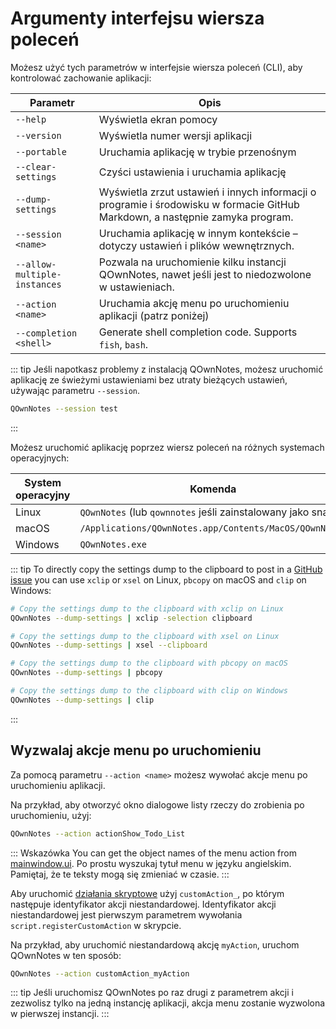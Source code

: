 # Argumenty interfejsu wiersza poleceń

Możesz użyć tych parametrów w interfejsie wiersza poleceń (CLI), aby kontrolować zachowanie aplikacji:

| Parametr                     | Opis                                                                                                                          |
| ---------------------------- | ----------------------------------------------------------------------------------------------------------------------------- |
| `--help`                     | Wyświetla ekran pomocy                                                                                                        |
| `--version`                  | Wyświetla numer wersji aplikacji                                                                                              |
| `--portable`                 | Uruchamia aplikację w trybie przenośnym                                                                                       |
| `--clear-settings`           | Czyści ustawienia i uruchamia aplikację                                                                                       |
| `--dump-settings`            | Wyświetla zrzut ustawień i innych informacji o programie i środowisku w formacie GitHub Markdown, a następnie zamyka program. |
| `--session <name>`     | Uruchamia aplikację w innym kontekście – dotyczy ustawień i plików wewnętrznych.                                              |
| `--allow-multiple-instances` | Pozwala na uruchomienie kilku instancji QOwnNotes, nawet jeśli jest to niedozwolone w ustawieniach.                           |
| `--action <name>`      | Uruchamia akcję menu po uruchomieniu aplikacji (patrz poniżej)                                                                |
| `--completion <shell>` | Generate shell completion code. Supports `fish`, `bash`.                                                                      |

::: tip
Jeśli napotkasz problemy z instalacją QOwnNotes, możesz uruchomić aplikację ze świeżymi ustawieniami bez utraty bieżących ustawień, używając parametru `--session`.

```bash
QOwnNotes --session test
```
:::

Możesz uruchomić aplikację poprzez wiersz poleceń na różnych systemach operacyjnych:

| System operacyjny | Komenda                                                     |
| ----------------- | ----------------------------------------------------------- |
| Linux             | `QOwnNotes` (lub `qownnotes` jeśli zainstalowany jako snap) |
| macOS             | `/Applications/QOwnNotes.app/Contents/MacOS/QOwnNotes`      |
| Windows           | `QOwnNotes.exe`                                             |

::: tip
To directly copy the settings dump to the clipboard to post in a [GitHub issue](https://github.com/pbek/QOwnNotes/issues) you can use `xclip` or `xsel` on Linux, `pbcopy` on macOS and `clip` on Windows:

```bash
# Copy the settings dump to the clipboard with xclip on Linux
QOwnNotes --dump-settings | xclip -selection clipboard

# Copy the settings dump to the clipboard with xsel on Linux
QOwnNotes --dump-settings | xsel --clipboard

# Copy the settings dump to the clipboard with pbcopy on macOS
QOwnNotes --dump-settings | pbcopy

# Copy the settings dump to the clipboard with clip on Windows
QOwnNotes --dump-settings | clip
```
:::

## Wyzwalaj akcje menu po uruchomieniu

Za pomocą parametru `--action <name>` możesz wywołać akcje menu po uruchomieniu aplikacji.

Na przykład, aby otworzyć okno dialogowe listy rzeczy do zrobienia po uruchomieniu, użyj:

```bash
QOwnNotes --action actionShow_Todo_List
```

::: Wskazówka You can get the object names of the menu action from [mainwindow.ui](https://github.com/pbek/QOwnNotes/blob/main/src/mainwindow.ui). Po prostu wyszukaj tytuł menu w języku angielskim. Pamiętaj, że te teksty mogą się zmieniać w czasie.
:::

Aby uruchomić [działania skryptowe](../scripting/methods-and-objects.md#registering-a-custom-action) użyj `customAction_`, po którym następuje identyfikator akcji niestandardowej. Identyfikator akcji niestandardowej jest pierwszym parametrem wywołania `script.registerCustomAction` w skrypcie.

Na przykład, aby uruchomić niestandardową akcję `myAction`, uruchom QOwnNotes w ten sposób:

```bash
QOwnNotes --action customAction_myAction
```

::: tip
Jeśli uruchomisz QOwnNotes po raz drugi z parametrem akcji i zezwolisz tylko na jedną instancję aplikacji, akcja menu zostanie wyzwolona w pierwszej instancji.
:::
